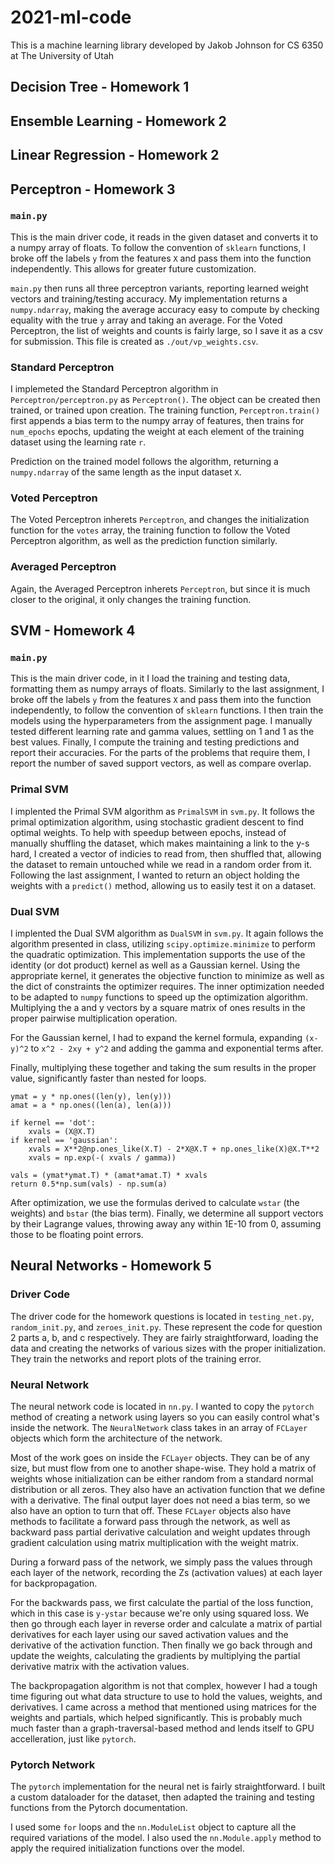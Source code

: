 # 2021-ml-code
This is a machine learning library developed by Jakob Johnson for CS 6350 at The University of Utah

## Decision Tree - Homework 1

<!-- TODO: -->

## Ensemble Learning - Homework 2

<!-- TODO: -->

## Linear Regression - Homework 2

<!-- TODO:  -->

## Perceptron - Homework 3

### `main.py`
This is the main driver code, it reads in the given dataset and converts it to a numpy array of floats.
To follow the convention of `sklearn` functions, I broke off the labels `y` from the features `X` and pass them into the function independently. 
This allows for greater future customization.

`main.py` then runs all three perceptron variants, reporting learned weight vectors and training/testing accuracy. 
My implementation returns a `numpy.ndarray`, making the average accuracy easy to compute by checking equality with the true `y` array and taking an average. 
For the Voted Perceptron, the list of weights and counts is fairly large, so I save it as a csv for submission. This file is created as `./out/vp_weights.csv`.

### Standard Perceptron
I implemeted the Standard Perceptron algorithm in `Perceptron/perceptron.py` as `Perceptron()`. 
The object can be created then trained, or trained upon creation. 
The training function, `Perceptron.train()` first appends a bias term to the numpy array of features, then trains for `num_epochs` epochs, updating the weight at each element of the training dataset using the learning rate `r`.  

Prediction on the trained model follows the algorithm, returning a `numpy.ndarray` of the same length as the input dataset `X`. 
### Voted Perceptron
The Voted Perceptron inherets `Perceptron`, and changes the initialization function for the `votes` array, the training function to follow the Voted Perceptron algorithm, as well as the prediction function similarly. 

### Averaged Perceptron
Again, the Averaged Perceptron inherets `Perceptron`, but since it is much closer to the original, it only changes the training function. 

## SVM - Homework 4

### `main.py`
This is the main driver code, in it I load the training and testing data, formatting them as numpy arrays of floats. Similarly to the last assignment, I broke off the labels `y` from the features `X` and pass them into the function independently, to follow the convention of `sklearn` functions.
I then train the models using the hyperparameters from the assignment page. I manually tested different learning rate and gamma values, settling on 1 and 1 as the best values. Finally, I compute the training and testing predictions and report their accuracies. 
For the parts of the problems that require them, I report the number of saved support vectors, as well as compare overlap. 

### Primal SVM
I implented the Primal SVM algorithm as `PrimalSVM` in `svm.py`. It follows the primal optimization algorithm, using stochastic gradient descent to find optimal weights. To help with speedup between epochs, instead of manually shuffling the dataset, which makes maintaining a link to the y-s hard, I created a vector of indicies to read from, then shuffled that, allowing the dataset to remain untouched while we read in a random order from it. 
Following the last assignment, I wanted to return an object holding the weights with a `predict()` method, allowing us to easily test it on a dataset. 

### Dual SVM
I implented the Dual SVM algorithm as `DualSVM` in `svm.py`. It again follows the algorithm presented in class, utilizing `scipy.optimize.minimize` to perform the quadratic optimization. This implementation supports the use of the identity (or dot product) kernel as well as a Gaussian kernel.
Using the appropriate kernel, it generates the objective function to minimize as well as the dict of constraints the optimizer requires. 
The inner optimization needed to be adapted to `numpy` functions to speed up the optimization algorithm. Multiplying the a and y vectors by a square matrix of ones results in the proper pairwise multiplication operation. 

For the Gaussian kernel, I had to expand the kernel formula, expanding `(x-y)^2` to `x^2 - 2xy + y^2` and adding the gamma and exponential terms after. 

Finally, multiplying these together and taking the sum results in the proper value, significantly faster than nested for loops.

```
ymat = y * np.ones((len(y), len(y)))
amat = a * np.ones((len(a), len(a)))

if kernel == 'dot':
    xvals = (X@X.T)
if kernel == 'gaussian':
    xvals = X**2@np.ones_like(X.T) - 2*X@X.T + np.ones_like(X)@X.T**2 
    xvals = np.exp(-( xvals / gamma))

vals = (ymat*ymat.T) * (amat*amat.T) * xvals
return 0.5*np.sum(vals) - np.sum(a)
```

After optimization, we use the formulas derived to calculate `wstar` (the weights) and `bstar` (the bias term). Finally, we determine all support vectors by their Lagrange values, throwing away any within 1E-10 from 0, assuming those to be floating point errors. 

## Neural Networks - Homework 5

### Driver Code
The driver code for the homework questions is located in `testing_net.py`, `random_init.py`, and `zeroes_init.py`. These represent the code for question 2 parts a, b, and c respectively. They are fairly straightforward, loading the data and creating the networks of various sizes with the proper initialization. They train the networks and report plots of the training error. 

### Neural Network
The neural network code is located in `nn.py`. I wanted to copy the `pytorch` method of creating a network using layers so you can easily control what's inside the network. The `NeuralNetwork` class takes in an array of `FCLayer` objects which form the architecture of the network. 

Most of the work goes on inside the `FCLayer` objects. They can be of any size, but must flow from one to another shape-wise. They hold a matrix of weights whose initialization can be either random from a standard normal distribution or all zeros. They also have an activation function that we define with a derivative. The final output layer does not need a bias term, so we also have an option to turn that off. These `FCLayer` objects also have methods to facilitate a forward pass through the network, as well as backward pass partial derivative calculation and weight updates through gradient calculation using matrix multiplication with the weight matrix. 

During a forward pass of the network, we simply pass the values through each layer of the network, recording the Zs (activation values) at each layer for backpropagation. 

For the backwards pass, we first calculate the partial of the loss function, which in this case is `y-ystar` because we're only using squared loss. We then go through each layer in reverse order and calculate a matrix of partial derivatives for each layer using our saved activation values and the derivative of the activation function. Then finally we go back through and update the weights, calculating the gradients by multiplying the partial derivative matrix with the activation values. 

The backpropagation algorithm is not that complex, however I had a tough time figuring out what data structure to use to hold the values, weights, and derivatives. I came across a method that mentioned using matrices for the weights and partials, which helped significantly. This is probably much much faster than a graph-traversal-based method and lends itself to GPU accelleration, just like `pytorch`. 

### Pytorch Network
The `pytorch` implementation for the neural net is fairly straightforward. I built a custom dataloader for the dataset, then adapted the training and testing functions from the Pytorch documentation. 

I used some `for` loops and the `nn.ModuleList` object to capture all the required variations of the model. I also used the `nn.Module.apply` method to apply the required initialization functions over the model. 